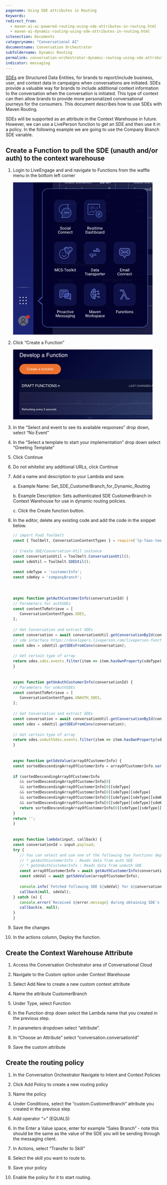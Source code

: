 ```yaml
---
pagename: Using SDE attributes in Routing
Keywords:
redirect_from:
  - maven-ai-ai-powered-routing-using-sde-attributes-in-routing.html
  - maven-ai-dynamic-routing-using-sde-attributes-in-routing.html
sitesection: Documents
categoryname: "Conversational AI"
documentname: Conversation Orchestrator
subfoldername: Dynamic Routing
permalink: conversation-orchestrator-dynamic-routing-using-sde-attributes-in-routing.html
indicator: messaging
---
```


[SDEs](engagement-attributes-types-of-engagement-attributes.html) are Structured Data Entities, for brands to report/include business, user, and context data in campaigns when conversations are initiated. SDEs provide a valuable way for brands to include additional context information to the conversation when the conversation is initiated. This type of context can then allow brands to provide more personalized conversational journeys for the consumers. This document describes how to use SDEs with Maven Routing. 

SDEs will be supported as an attribute in the Context Warehouse in future. However, we can use a LivePerson function to get an SDE and then use it in a policy. In the following example we are going to use the Company Branch SDE variable. 

## Create a Function to pull the SDE (unauth and/or auth) to the context warehouse

1. Login to LiveEngage and and navigate to Functions from the waffle menu in the bottom left corner 

   <img class="fancyimage" width="450" src="img/maven/live-engage-launcher.png"/>

2. Click “Create a Function”

   <img class="fancyimage" width="450" src="img/maven/faas-create-function-button.png"/>

3. In the “Select and event to see its available responses” drop down, select “No Event”
4. In the “Select a template to start your implementation” drop down select “Greeting Template” 
5. Click Continue
6. Do not whitelist any additional URLs, click Continue
7. Add a name and description to your Lambda and save.

   a. Example Name: Set_SDE_CustomerBranch_for_Dynamic_Routing

   b. Example Description: Sets authenticated SDE CustomerBranch in Context Warehouse for use in dynamic routing policies.

   c. Click the Create function button. 

8. In the editor, delete any existing code and add the code in the snippet below. 

   ```javascript
   // import FaaS Toolbelt
   const { Toolbelt, ConversationContentTypes } = require('lp-faas-toolbelt');
   
   // Create SDE/Conversation-Util instance
   const conversationUtil = Toolbelt.ConversationUtil();
   const sdeUtil = Toolbelt.SDEUtil();
   
   const sdeType = 'customerInfo';
   const sdeKey = 'companyBranch';
   
   
   
   async function getAuthCustomerInfo(conversationId) {
   // Parameters for authSDEs
   const contentToRetrieve = [
      ConversationContentTypes.SDES,
   ];
   
   // Get Conversation and extract SDEs
   const conversation = await conversationUtil.getConversationById(conversationId, contentToRetrieve);
   // sde interface https://developers.liveperson.com/liveperson-functions-development-toolbelt.html
   const sdes = sdeUtil.getSDEsFromConv(conversation);
   
   // Get certain type of array
   return sdes.sdes.events.filter(item => item.hasOwnProperty(sdeType));
   }
   
   
   async function getUnAuthCustomerInfo(conversationId) {
   // Parameters for unAuthSDEs
   const contentToRetrieve = [
      ConversationContentTypes.UNAUTH_SDES,
   ];
   
   // Get Conversation and extract SDEs
   const conversation = await conversationUtil.getConversationById(conversationId, contentToRetrieve);
   const sdes = sdeUtil.getSDEsFromConv(conversation);
   
   // Get certain type of array
   return sdes.unAuthSdes.events.filter(item => item.hasOwnProperty(sdeType));
   }
   
   
   async function getSdeValue(arrayOfCustomerInfo) {
   const sortedDescendingArrayOfCustomerInfo = arrayOfCustomerInfo.sort((a, b) => b.customerInfo.originalTimeStamp - a.customerInfo.originalTimeStamp);
   
   if (sortedDescendingArrayOfCustomerInfo
      && sortedDescendingArrayOfCustomerInfo[0]
      && sortedDescendingArrayOfCustomerInfo[0][sdeType]
      && sortedDescendingArrayOfCustomerInfo[0][sdeType][sdeType]
      && sortedDescendingArrayOfCustomerInfo[0][sdeType][sdeType][sdeKey]
      && sortedDescendingArrayOfCustomerInfo[0][sdeType][sdeType][sdeKey].length) {
      return sortedDescendingArrayOfCustomerInfo[0][sdeType][sdeType][sdeKey];
   }
   return '';
   }
   
   
   async function lambda(input, callback) {
   const conversationId = input.payload;
   try {
      // You can select and use one of the following two functions depending on your purpose.
      // * getAuthCustomerInfo : Reads data from auth SDE
      // * getUnAuthCustomerInfo : Reads data from unAuth SDE
      const arrayOfCustomerInfo = await getAuthCustomerInfo(conversationId);
      const sdeVal = await getSdeValue(arrayOfCustomerInfo);
   
      console.info(`Fetched following SDE ${sdeVal} for ${conversationId}`);
      callback(null, sdeVal);
   } catch (e) {
      console.error(`Received ${error.message} during obtaining SDE's for ${conversationId}`);
      callback(e, null);
   }
   }
   ```

9. Save the changes

10. In the actions column, Deploy the function.


## Create the Context Warehouse Attribute

1. Access the Conversation Orchestrator area of Conversational Cloud 

2. Navigate to the Custom option under Context Warehouse 

3. Select Add New to create a new custom context attribute

4. Name the attribute CustomerBranch

5. Under Type, select Function 

6. In the Function drop down select the Lambda name that you created in the previous step.

7. In parameters dropdown select “attribute”.

8. In “Choose an Attribute” select “conversation.conversationId”

9. Save the custom attribute


## Create the routing policy

1. In the Conversation Orchestrator Navigate to Intent and Context Policies

2. Click Add Policy to create a new routing policy

3. Name the policy 

4. Under Conditions, select the “custom.CustomerBranch” attribute you created in the previous step

5. Add operator “=” (EQUALS)

6. In the Enter a Value space, enter for example “Sales Branch” - note this should be the same as the value of the SDE you will be sending through the messaging client.

7. In Actions, select “Transfer to Skill”

8. Select the skill you want to route to. 

9. Save your policy

10. Enable the policy for it to start routing.